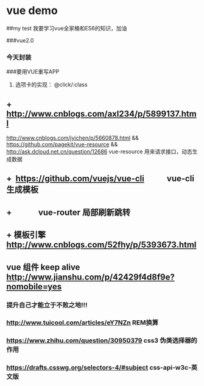 # vue demo

##my test
我要学习vue全家桶和ES6的知识，加油

###vue2.0

### 今天封装
###要用VUE重写APP

1. 选项卡的实现： @click/:class

## +  http://www.cnblogs.com/axl234/p/5899137.html 
  http://www.cnblogs.com/jyichen/p/5660878.html &&
  https://github.com/pagekit/vue-resource  &&
  http://ask.dcloud.net.cn/question/12686
  vue-resource 用来请求接口，动态生成数据
## +  https://github.com/vuejs/vue-cli            vue-cli 生成模板
## +               vue-router 局部刷新跳转
## + 模板引擎 http://www.cnblogs.com/52fhy/p/5393673.html
## vue 组件 keep alive http://www.jianshu.com/p/42429f4d8f9e?nomobile=yes

### 提升自己才能立于不败之地!!!

### http://www.tuicool.com/articles/eY7NZn REM换算
### https://www.zhihu.com/question/30950379 css3 伪类选择器的作用
### https://drafts.csswg.org/selectors-4/#subject css-api-w3c-英文版
